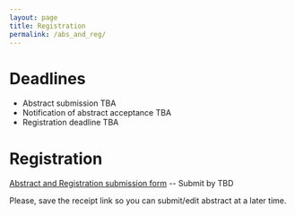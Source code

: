 ```yaml
---
layout: page
title: Registration
permalink: /abs_and_reg/
---
```



# Deadlines

* Abstract submission TBA
* Notification of abstract acceptance TBA
* Registration deadline TBA


# Registration

[Abstract and Registration submission form](https://forms.office.com/e/Z6Mr44zVRG) -- Submit by TBD

Please, save the receipt link so you can submit/edit abstract at a later time.